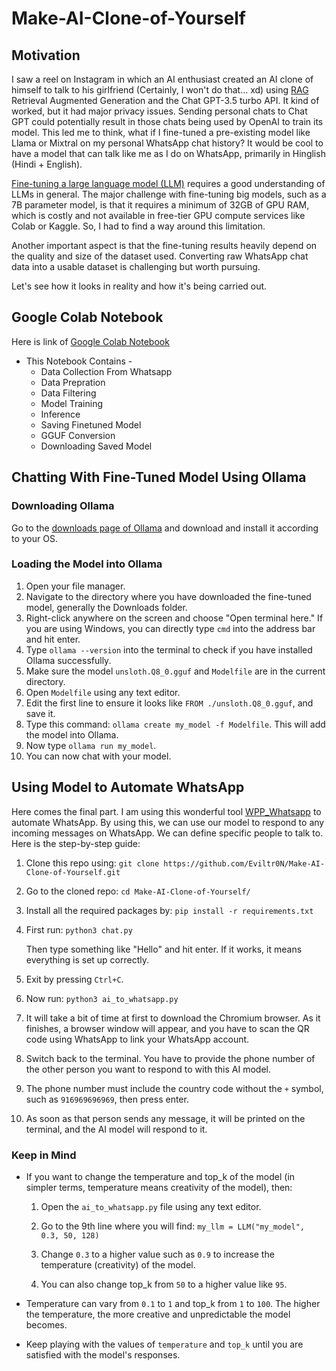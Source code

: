 # Make-AI-Clone-of-Yourself

## Motivation

I saw a reel on Instagram in which an AI enthusiast created an AI clone of himself to talk to his girlfriend (Certainly, I won't do that... xd) using [RAG](https://youtu.be/YVWxbHJakgg?feature=shared) Retrieval Augmented Generation and the Chat GPT-3.5 turbo API. It kind of worked, but it had major privacy issues. Sending personal chats to Chat GPT could potentially result in those chats being used by OpenAI to train its model. This led me to think, what if I fine-tuned a pre-existing model like Llama or Mixtral on my personal WhatsApp chat history? It would be cool to have a model that can talk like me as I do on WhatsApp, primarily in Hinglish (Hindi + English).

[Fine-tuning a large language model (LLM)](https://youtu.be/YVWxbHJakgg?feature=shared) requires a good understanding of LLMs in general. The major challenge with fine-tuning big models, such as a 7B parameter model, is that it requires a minimum of 32GB of GPU RAM, which is costly and not available in free-tier GPU compute services like Colab or Kaggle. So, I had to find a way around this limitation.

Another important aspect is that the fine-tuning results heavily depend on the quality and size of the dataset used. Converting raw WhatsApp chat data into a usable dataset is challenging but worth pursuing.

Let's see how it looks in reality and how it's being carried out.

## Google Colab Notebook

Here is link of [Google Colab Notebook](https://colab.research.google.com/drive/1OGkiAZsYfShY0o8ZphCUuXkmb2Om422X?usp=sharing)

* This Notebook Contains - 
    * Data Collection From Whatsapp
    * Data Prepration
    * Data Filtering
    * Model Training
    * Inference
    * Saving Finetuned Model
    * GGUF Conversion
    * Downloading Saved Model


## Chatting With Fine-Tuned Model Using Ollama

### Downloading Ollama
Go to the [downloads page of Ollama](https://ollama.com/download) and download and install it according to your OS.

### Loading the Model into Ollama
1. Open your file manager.
2. Navigate to the directory where you have downloaded the fine-tuned model, generally the Downloads folder.
3. Right-click anywhere on the screen and choose "Open terminal here." If you are using Windows, you can directly type `cmd` into the address bar and hit enter.
4. Type `ollama --version` into the terminal to check if you have installed Ollama successfully.
5. Make sure the model `unsloth.Q8_0.gguf` and `Modelfile` are in the current directory.
6. Open `Modelfile` using any text editor.
7. Edit the first line to ensure it looks like `FROM ./unsloth.Q8_0.gguf`, and save it.
8. Type this command: `ollama create my_model -f Modelfile`. This will add the model into Ollama.
9. Now type `ollama run my_model`.
10. You can now chat with your model.

## Using Model to Automate WhatsApp
Here comes the final part. I am using this wonderful tool [WPP_Whatsapp](https://github.com/3mora2/WPP_Whatsapp) to automate WhatsApp. By using this, we can use our model to respond to any incoming messages on WhatsApp. We can define specific people to talk to. Here is the step-by-step guide:

1. Clone this repo using:
    `git clone https://github.com/Eviltr0N/Make-AI-Clone-of-Yourself.git`

2. Go to the cloned repo:
    `cd Make-AI-Clone-of-Yourself/`

3. Install all the required packages by:
    `pip install -r requirements.txt`

4. First run:
    `python3 chat.py`

   Then type something like "Hello" and hit enter. If it works, it means everything is set up correctly.

5. Exit by pressing `Ctrl+C`.
6. Now run:
    `python3 ai_to_whatsapp.py`

7. It will take a bit of time at first to download the Chromium browser. As it finishes, a browser window will appear, and you have to scan the QR code using WhatsApp to link your WhatsApp account.
8. Switch back to the terminal. You have to provide the phone number of the other person you want to respond to with this AI model.
9. The phone number must include the country code without the `+` symbol, such as `916969696969`, then press enter.
10. As soon as that person sends any message, it will be printed on the terminal, and the AI model will respond to it.

### Keep in Mind
* If you want to change the temperature and top_k of the model (in simpler terms, temperature means creativity of the model), then:
    1. Open the `ai_to_whatsapp.py` file using any text editor.
    2. Go to the 9th line where you will find:
       `my_llm = LLM("my_model", 0.3, 50, 128)`

    3. Change `0.3` to a higher value such as `0.9` to increase the temperature (creativity) of the model.
    4. You can also change top_k from `50` to a higher value like `95`.

* Temperature can vary from `0.1` to `1` and top_k from `1` to `100`. The higher the temperature, the more creative and unpredictable the model becomes.
* Keep playing with the values of `temperature` and `top_k` until you are satisfied with the model's responses.


